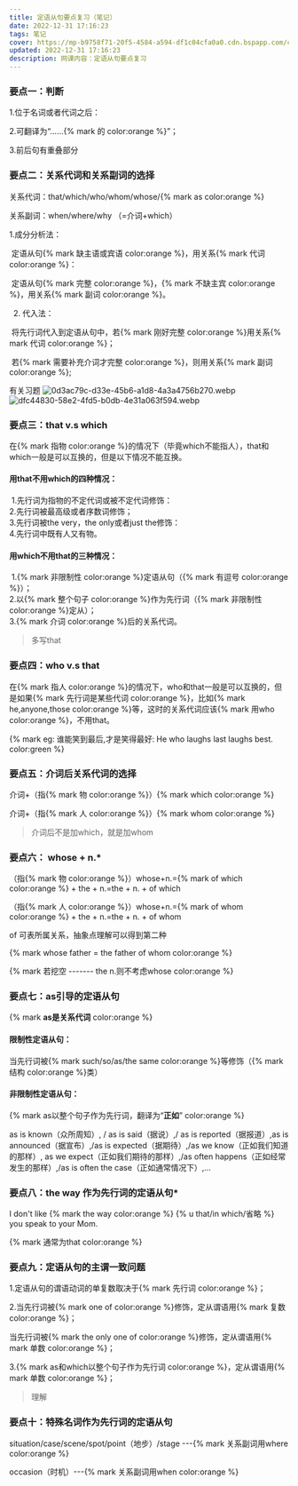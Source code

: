 ```yaml
---
title: 定语从句要点复习（笔记）
date: 2022-12-31 17:16:23
tags: 笔记
cover: https://mp-b9758f71-20f5-4584-a594-df1c04cfa0a0.cdn.bspapp.com/cloudstorage/f25fa915-f992-424f-9ce5-8b61b3bfc563.webp
updated: 2022-12-31 17:16:23
description: 网课内容：定语从句要点复习
---
```


### 要点一：判断

1.位于名词或者代词之后：

2.可翻译为“......{% mark 的 color:orange %}”；

3.前后句有重叠部分

### 要点二：关系代词和关系副词的选择

关系代词：that/which/who/whom/whose/{% mark as color:orange %}

关系副词：when/where/why  （=介词+which）

1.成分分析法：

​	定语从句{% mark 缺主语或宾语 color:orange %}，用关系{% mark 代词 color:orange %}：

​	定语从句{% mark 完整 color:orange %}，{% mark 不缺主宾 color:orange %}，用关系{% mark 副词 color:orange %}。

2. 代入法：

​	将先行词代入到定语从句中，若{% mark 刚好完整 color:orange %}用关系{% mark 代词 color:orange %}；

​	若{% mark 需要补充介词才完整 color:orange %}，则用关系{% mark 副词 color:orange %};



有关习题
![0d3ac79c-d33e-45b6-a1d8-4a3a4756b270.webp](https://onep.hzchu.top/mount/pic/2022/12/31/63afff94ebba3.webp)
![dfc44830-58e2-4fd5-b0db-4e31a063f594.webp](https://onep.hzchu.top/mount/pic/2022/12/31/63affe4269583.webp)

### 要点三：that v.s which

在{% mark 指物 color:orange %}的情况下（毕竟which不能指人），that和which一般是可以互换的，但是以下情况不能互换。

#### 用that不用which的四种情况：

​	1.先行词为指物的不定代词或被不定代词修饰：
​	
​	2.先行词被最高级或者序数词修饰；
​	
​	3.先行词被the very，the only或者just the修饰：
​	
​	4.先行词中既有人又有物。

#### 用which不用that的三种情况：

​	1.{% mark 非限制性 color:orange %}定语从句（{% mark 有逗号 color:orange %}）；
​	
​	2.以{% mark 整个句子 color:orange %}作为先行词（{% mark 非限制性 color:orange %}定从）；
​	
​	3.{% mark 介词 color:orange %}后的关系代词。

> 多写that

### 要点四：who v.s that

在{% mark 指人 color:orange %}的情况下，who和that一般是可以互换的，但是如果{% mark 先行词是某些代词 color:orange %}，比如{% mark he,anyone,those color:orange %}等，这时的关系代词应该{% mark 用who color:orange %}，不用that。

{% mark eg: 谁能笑到最后,才是笑得最好: He who laughs last laughs best. color:green %}

### 要点五：介词后关系代词的选择

介词+（指{% mark 物 color:orange %}）{% mark which color:orange %}

介词+（指{% mark 人 color:orange %}）{% mark whom color:orange %}

> 介词后不是加which，就是加whom

### 要点六： whose + n.*

（指{% mark 物 color:orange %}）whose+n.={% mark of which color:orange %} + the + n.=the + n. + of which

（指{% mark 人 color:orange %}）whose+n.={% mark of whom color:orange %} + the + n.=the + n. + of whom

of 可表所属关系，抽象点理解可以得到第二种

{% mark whose father = the father of whom color:orange %}

{% mark 若挖空 ------- the n.则不考虑whose color:orange %}

### 要点七：as引导的定语从句

{% mark **as是关系代词** color:orange %}



#### 限制性定语从句：

当先行词被{% mark such/so/as/the same color:orange %}等修饰（{% mark 结构 color:orange %}类）

#### 非限制性定语从句：

{% mark as以整个句子作为先行词，翻译为“**正如**” color:orange %}

as is known（众所周知）, / as is said（据说）,/ as is reported（据报道）,as is announced（据宣布）,/as is expected（据期待）,/as we know（正如我们知道的那样）, as we expect（正如我们期待的那样）,/as often happens（正如经常发生的那样）,/as is often the case（正如通常情况下）,...

### 要点八：the way 作为先行词的定语从句*

I don't like {% mark the way color:orange %} {% u that/in which/省略 %} you speak to your Mom.

{% mark 通常为that color:orange %}

### 要点九：定语从句的主谓一致问题

1.定语从句的谓语动词的单复数取决于{% mark 先行词 color:orange %}；

2.当先行词被{% mark one of color:orange %}修饰，定从谓语用{% mark 复数 color:orange %}；

   当先行词被{% mark the only one of color:orange %}修饰，定从谓语用{% mark 单数 color:orange %}；

3.{% mark as和which以整个句子作为先行词 color:orange %}，定从谓语用{% mark 单数 color:orange %}；

> 理解


### 要点十：特殊名词作为先行词的定语从句

situation/case/scene/spot/point（地步）/stage   ---{% mark 关系副词用where color:orange %}

occasion（时机）---{% mark 关系副词用when color:orange %}
